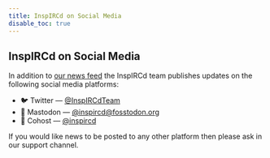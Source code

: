 ```yaml
---
title: InspIRCd on Social Media
disable_toc: true
---
```


## InspIRCd on Social Media

In addition to [our news feed](https://www.inspircd.org/atom.xml) the InspIRCd team publishes updates on the following social media platforms:

- 🐦 Twitter &mdash; [@InspIRCdTeam](https://twitter.com/InspIRCdTeam)
- 🐘 Mastodon &mdash; [@inspircd@fosstodon.org](https://fosstodon.org/@inspircd)
- 🐛 Cohost &mdash; [@inspircd](https://cohost.org/inspircd)

If you would like news to be posted to any other platform then please ask in our support channel.
